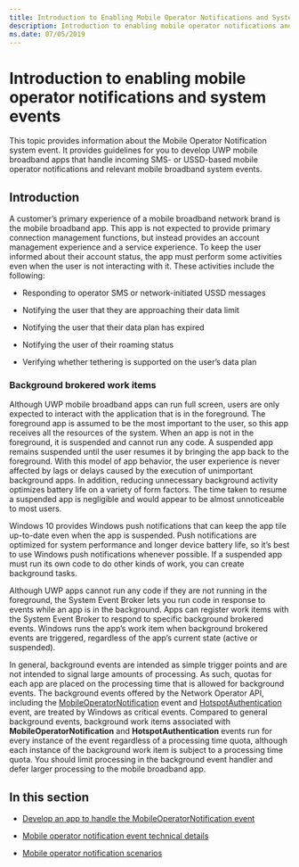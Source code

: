 ```yaml
---
title: Introduction to Enabling Mobile Operator Notifications and System Events
description: Introduction to enabling mobile operator notifications and system events
ms.date: 07/05/2019
---
```


# Introduction to enabling mobile operator notifications and system events


This topic provides information about the Mobile Operator Notification system event. It provides guidelines for you to develop UWP mobile broadband apps that handle incoming SMS- or USSD-based mobile operator notifications and relevant mobile broadband system events.

## <span id="Introduction"></span><span id="introduction"></span><span id="INTRODUCTION"></span>Introduction


A customer’s primary experience of a mobile broadband network brand is the mobile broadband app. This app is not expected to provide primary connection management functions, but instead provides an account management experience and a service experience. To keep the user informed about their account status, the app must perform some activities even when the user is not interacting with it. These activities include the following:

-   Responding to operator SMS or network-initiated USSD messages

-   Notifying the user that they are approaching their data limit

-   Notifying the user that their data plan has expired

-   Notifying the user of their roaming status

-   Verifying whether tethering is supported on the user’s data plan

### <span id="Background_brokered_work_items"></span><span id="background_brokered_work_items"></span><span id="BACKGROUND_BROKERED_WORK_ITEMS"></span>Background brokered work items

Although UWP mobile broadband apps can run full screen, users are only expected to interact with the application that is in the foreground. The foreground app is assumed to be the most important to the user, so this app receives all the resources of the system. When an app is not in the foreground, it is suspended and cannot run any code. A suspended app remains suspended until the user resumes it by bringing the app back to the foreground. With this model of app behavior, the user experience is never affected by lags or delays caused by the execution of unimportant background apps. In addition, reducing unnecessary background activity optimizes battery life on a variety of form factors. The time taken to resume a suspended app is negligible and would appear to be almost unnoticeable to most users.

Windows 10 provides Windows push notifications that can keep the app tile up-to-date even when the app is suspended. Push notifications are optimized for system performance and longer device battery life, so it’s best to use Windows push notifications whenever possible. If a suspended app must run its own code to do other kinds of work, you can create background tasks.

Although UWP apps cannot run any code if they are not running in the foreground, the System Event Broker lets you run code in response to events while an app is in the background. Apps can register work items with the System Event Broker to respond to specific background brokered events. Windows runs the app’s work item when background brokered events are triggered, regardless of the app’s current state (active or suspended).

In general, background events are intended as simple trigger points and are not intended to signal large amounts of processing. As such, quotas for each app are placed on the processing time that is allowed for background events. The background events offered by the Network Operator API, including the [MobileOperatorNotification](mobile-operator-notification-event-technical-details.md) event and [HotspotAuthentication](handling-the-hotspot-authentication-event.md) event, are treated by Windows as critical events. Compared to general background events, background work items associated with **MobileOperatorNotification** and **HotspotAuthentication** events run for every instance of the event regardless of a processing time quota, although each instance of the background work item is subject to a processing time quota. You should limit processing in the background event handler and defer larger processing to the mobile broadband app.

## <span id="In_this_section"></span><span id="in_this_section"></span><span id="IN_THIS_SECTION"></span>In this section


-   [Develop an app to handle the MobileOperatorNotification event](develop-an-app-to-handle-the-mobileoperatornotification-event.md)

-   [Mobile operator notification event technical details](mobile-operator-notification-event-technical-details.md)

-   [Mobile operator notification scenarios](mobile-operator-notification-scenarios.md)

 

 





